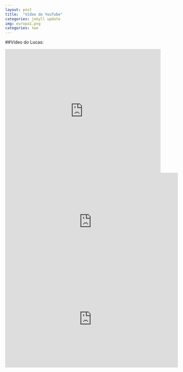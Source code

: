 ```yaml
---
layout: post
title:  "Vídeo do YouTube"
categories: jekyll update
img: europa1.png
categories: two
---
```


##Vídeo do Lucas:


<div class='embed-container'>
<iframe style="width: 100% !important; height: 400px" src='https://www.youtube.com/embed/PxLJg6v-u2k' frameborder='0' allowfullscreen></iframe>
</div>

<iframe width="560" height="315" src="https://www.youtube.com/embed/6pCdn4i0uBg" frameborder="0" allowfullscreen></iframe>



<div>
<iframe width="560" height="315" src="https://www.youtube.com/embed/6pCdn4i0uBg" frameborder="0" allowfullscreen></iframe>
</div>
